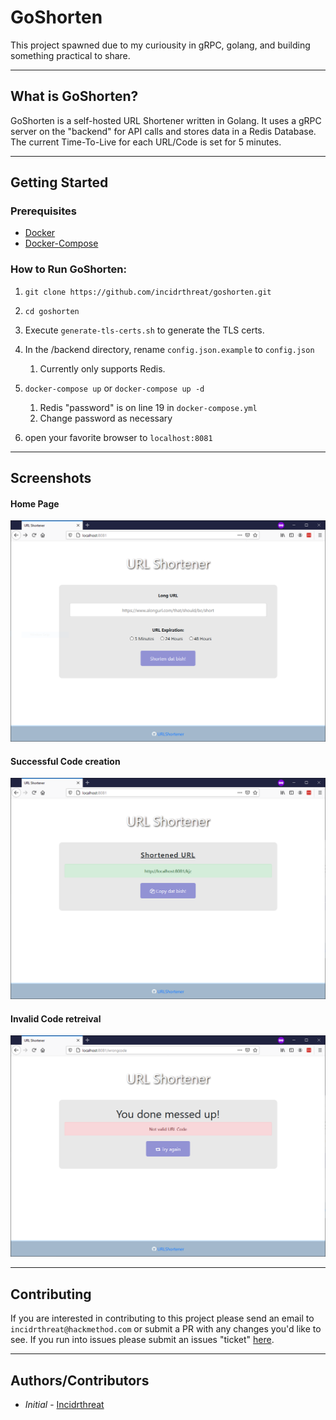 # GoShorten

This project spawned due to my curiousity in gRPC, golang, and building something practical to share.
___________________________
## What is GoShorten?
GoShorten is a self-hosted URL Shortener written in Golang.  It uses a gRPC server on the "backend" for API calls and stores data in a Redis Database.  The current Time-To-Live for each URL/Code is set for 5 minutes. 
___________________________
## Getting Started

### Prerequisites
- [Docker](https://docs.docker.com/get-docker/)
- [Docker-Compose](https://docs.docker.com/compose/install/)

### How to Run GoShorten:
1. `git clone https://github.com/incidrthreat/goshorten.git`

2. `cd goshorten`

3. Execute `generate-tls-certs.sh` to generate the TLS certs.

4. In the /backend directory, rename `config.json.example` to `config.json`
    1. Currently only supports Redis.

5. `docker-compose up` or `docker-compose up -d` 
    1. Redis "password" is on line 19 in `docker-compose.yml`
    2. Change password as necessary

6. open your favorite browser to `localhost:8081`

___________________________
## Screenshots
#### Home Page
![Home Page](/screenshots/homepageV1.0.2.png)
#### Successful Code creation
![Success!](/screenshots/successfulcodeV1.0.2.png)
#### Invalid Code retreival
![Invalid](/screenshots/invalidcodeV1.0.2.png)
__________________________
## Contributing

If you are interested in contributing to this project please send an email to `incidrthreat@hackmethod.com` or submit a PR with any changes you'd like to see.  If you run into issues please submit an issues "ticket" [here](https://github.com/incidrthreat/goshorten/issues).
___________________________
## Authors/Contributors

* *Initial* - [Incidrthreat](https://twitter.com/incidrthreat)